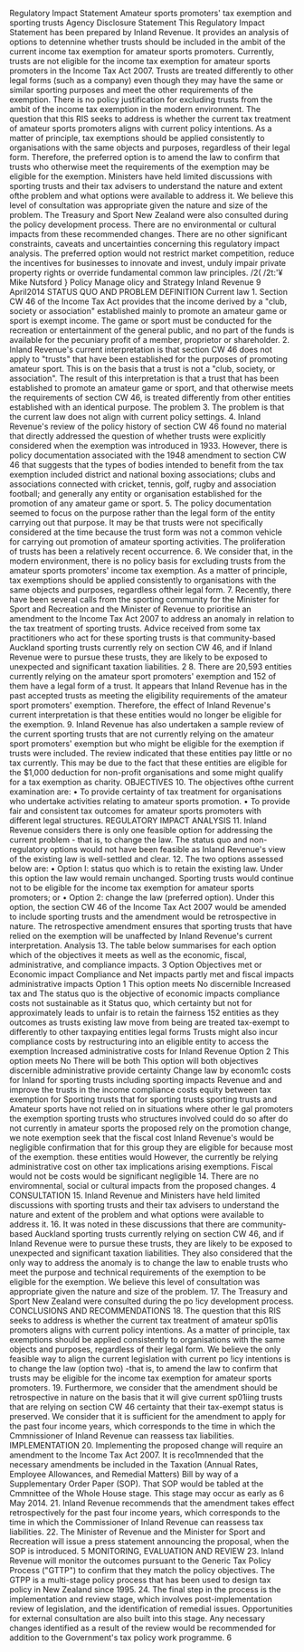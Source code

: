 Regulatory Impact Statement Amateur sports promoters' tax exemption and sporting trusts Agency Disclosure Statement This Regulatory Impact Statement has been prepared by Inland Revenue. It provides an analysis of options to detennine whether trusts should be included in the ambit of the current income tax exemption for amateur sports promoters. Currently, trusts are not eligible for the income tax exemption for amateur sports promoters in the Income Tax Act 2007. Trusts are treated differently to other legal forms (such as a company) even though they may have the same or similar sporting purposes and meet the other requirements of the exemption. There is no policy justification for excluding trusts from the ambit of the income tax exemption in the modern environment. The question that this RIS seeks to address is whether the current tax treatment of amateur sports promoters aligns with current policy intentions. As a matter of principle, tax exemptions should be applied consistently to organisations with the same objects and purposes, regardless of their legal form. Therefore, the preferred option is to amend the law to confirm that trusts who otherwise meet the requirements of the exemption may be eligible for the exemption. Ministers have held limited discussions with sporting trusts and their tax advisers to understand the nature and extent ofthe problem and what options were available to address it. We believe this level of consultation was appropriate given the nature and size of the problem. The Treasury and Sport New Zealand were also consulted during the policy development process. There are no environmental or cultural impacts from these recommended changes. There are no other significant constraints, caveats and uncertainties concerning this regulatory impact analysis. The preferred option would not restrict market competition, reduce the incentives for businesses to innovate and invest, unduly impair private property rights or override fundamental common law principles. /2( /2t:'¥ Mike Nutsford } Policy Manage olicy and Strategy Inland Revenue 9 April2014 STATUS QUO AND PROBLEM DEFINITION Current law 1. Section CW 46 of the Income Tax Act provides that the income derived by a "club, society or association" established mainly to promote an amateur game or sport is exempt income. The game or sport must be conducted for the recreation or entertainment of the general public, and no part of the funds is available for the pecuniary profit of a member, proprietor or shareholder. 2. Inland Revenue's current interpretation is that section CW 46 does not apply to "trusts" that have been established for the purposes of promoting amateur sport. This is on the basis that a trust is not a "club, society, or association". The result of this interpretation is that a trust that has been established to promote an amateur game or sport, and that otherwise meets the requirements of section CW 46, is treated differently from other entities established with an identical purpose. The problem 3. The problem is that the current law does not align with current policy settings. 4. Inland Revenue's review of the policy history of section CW 46 found no material that directly addressed the question of whether trusts were explicitly considered when the exemption was introduced in 1933. However, there is policy documentation associated with the 1948 amendment to section CW 46 that suggests that the types of bodies intended to benefit from the tax exemption included district and national boxing associations; clubs and associations connected with cricket, tennis, golf, rugby and association football; and generally any entity or organisation established for the promotion of any amateur game or sport. 5. The policy documentation seemed to focus on the purpose rather than the legal form of the entity carrying out that purpose. It may be that trusts were not specifically considered at the time because the trust form was not a common vehicle for carrying out promotion of amateur sporting activities. The proliferation of trusts has been a relatively recent occurrence. 6. We consider that, in the modern environment, there is no policy basis for excluding trusts from the amateur sports promoters' income tax exemption. As a matter of principle, tax exemptions should be applied consistently to organisations with the same objects and purposes, regardless oftheir legal form. 7. Recently, there have been several calls from the sporting community for the Minister for Sport and Recreation and the Minister of Revenue to prioritise an amendment to the Income Tax Act 2007 to address an anomaly in relation to the tax treatment of sporting trusts. Advice received from some tax practitioners who act for these sporting trusts is that community-based Auckland sporting trusts currently rely on section CW 46, and if Inland Revenue were to pursue these trusts, they are likely to be exposed to unexpected and significant taxation liabilities. 2 8. There are 20,593 entities currently relying on the amateur sport promoters' exemption and 152 of them have a legal form of a trust. It appears that Inland Revenue has in the past accepted trusts as meeting the eligibility requirements of the amateur sport promoters' exemption. Therefore, the effect of Inland Revenue's current interpretation is that these entities would no longer be eligible for the exemption. 9. Inland Revenue has also undertaken a sample review of the current sporting trusts that are not currently relying on the amateur sport promoters' exemption but who might be eligible for the exemption if trusts were included. The review indicated that these entities pay little or no tax currently. This may be due to the fact that these entities are eligible for the $1,000 deduction for non-profit organisations and some might qualify for a tax exemption as charity. OBJECTIVES 10. The objectives ofthe current examination are: • To provide certainty of tax treatment for organisations who undertake activities relating to amateur sports promotion. • To provide fair and consistent tax outcomes for amateur sports promoters with different legal structures. REGULATORY IMPACT ANALYSIS 11. Inland Revenue considers there is only one feasible option for addressing the current problem - that is, to change the law. The status quo and non-regulatory options would not have been feasible as Inland Revenue's view of the existing law is well-settled and clear. 12. The two options assessed below are: • Option I: status quo which is to retain the existing law. Under this option the law would remain unchanged. Sporting trusts would continue not to be eligible for the income tax exemption for amateur sports promoters; or • Option 2: change the law (preferred option). Under this option, the section CW 46 of the Income Tax Act 2007 would be amended to include sporting trusts and the amendment would be retrospective in nature. The retrospective amendment ensures that sporting trusts that have relied on the exemption will be unaffected by Inland Revenue's current interpretation. Analysis 13. The table below summarises for each option which of the objectives it meets as well as the economic, fiscal, administrative, and compliance impacts. 3 Option Objectives met or Economic impact Compliance and Net impacts partly met and fiscal impacts administrative impacts Option 1 This option meets No discernible Increased tax and The status quo is the objective of economic impacts compliance costs not sustainable as it Status quo, which certainty but not for approximately leads to unfair is to retain the fairness 152 entities as they outcomes as trusts existing law move from being are treated tax-exempt to differently to other taxpaying entities legal forms Trusts might also incur compliance costs by restructuring into an eligible entity to access the exemption Increased administrative costs for Inland Revenue Option 2 This option meets No There will be both This option will both objectives discernible administrative provide certainty Change law by econom1c costs for Inland for sporting trusts including sporting impacts Revenue and and improve the trusts in the income compliance costs equity between tax exemption for Sporting trusts that for sporting trusts sporting trusts and Amateur sports have not relied on in situations where other le gal promoters the exemption sporting trusts who structures involved could do so after do not currently in amateur sports the proposed rely on the promotion change, we note exemption seek that the fiscal cost Inland Revenue's would be negligible confirmation that for this group they are eligible for because most of the exemption. these entities would However, the currently be relying administrative cost on other tax implications arising exemptions. Fiscal would not be costs would be significant negligible 14. There are no enviromnental, social or cultural impacts from the proposed changes. 4 CONSULTATION 15. Inland Revenue and Ministers have held limited discussions with sporting trusts and their tax advisers to understand the nature and extent of the problem and what options were available to address it. 16. It was noted in these discussions that there are community-based Auckland sporting trusts currently relying on section CW 46, and if Inland Revenue were to pursue these trusts, they are likely to be exposed to unexpected and significant taxation liabilities. They also considered that the only way to address the anomaly is to change the law to enable trusts who meet the purpose and technical requirements of the exemption to be eligible for the exemption. We believe this level of consultation was appropriate given the nature and size of the problem. 17. The Treasury and Sport New Zealand were consulted during the po !icy development process. CONCLUSIONS AND RECOMMENDATIONS 18. The question that this RIS seeks to address is whether the current tax treatment of amateur sp01is promoters aligns with current policy intentions. As a matter of principle, tax exemptions should be applied consistently to organisations with the same objects and purposes, regardless of their legal form. We believe the only feasible way to align the current legislation with current po !icy intentions is to change the law (option two) -that is, to amend the law to confirm that trusts may be eligible for the income tax exemption for amateur sports promoters. 19. Furthermore, we consider that the amendment should be retrospective in nature on the basis that it will give current sp01iing trusts that are relying on section CW 46 certainty that their tax-exempt status is preserved. We consider that it is sufficient for the amendment to apply for the past four income years, which corresponds to the time in which the Cmmnissioner of Inland Revenue can reassess tax liabilities. IMPLEMENTATION 20. Implementing the proposed change will require an amendment to the Income Tax Act 2007. It is reco1mnended that the necessary amendments be included in the Taxation (Annual Rates, Employee Allowances, and Remedial Matters) Bill by way of a Supplementary Order Paper (SOP). That SOP would be tabled at the Cmmnittee of the Whole House stage. This stage may occur as early as 6 May 2014. 21. Inland Revenue recommends that the amendment takes effect retrospectively for the past four income years, which corresponds to the time in which the Commissioner of Inland Revenue can reassess tax liabilities. 22. The Minister of Revenue and the Minister for Sport and Recreation will issue a press statement announcing the proposal, when the SOP is introduced. 5 MONITORING, EVALUATION AND REVIEW 23. Inland Revenue will monitor the outcomes pursuant to the Generic Tax Policy Process ("GTTP") to confirm that they match the policy objectives. The GTPP is a multi-stage policy process that has been used to design tax policy in New Zealand since 1995. 24. The final step in the process is the implementation and review stage, which involves post-implementation review of legislation, and the identification of remedial issues. Opportunities for external consultation are also built into this stage. Any necessary changes identified as a result of the review would be recommended for addition to the Government's tax policy work programme. 6